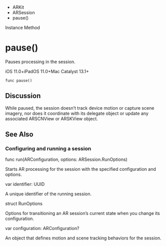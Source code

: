 

- ARKit
- ARSession
-  pause() 

Instance Method

# pause()

Pauses processing in the session.

iOS 11.0+iPadOS 11.0+Mac Catalyst 13.1+

``` source
func pause()
```

## Discussion

While paused, the session doesn’t track device motion or capture scene imagery, nor does it coordinate with its delegate object or update any associated ARSCNView or ARSKView object.

## See Also

### Configuring and running a session

func run(ARConfiguration, options: ARSession.RunOptions)

Starts AR processing for the session with the specified configuration and options.

var identifier: UUID

A unique identifier of the running session.

struct RunOptions

Options for transitioning an AR session’s current state when you change its configuration.

var configuration: ARConfiguration?

An object that defines motion and scene tracking behaviors for the session.

